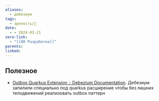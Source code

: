 ```yaml
---
aliases:
  - дебезиум
tags:
  - зрелость/🌱
date:
  - - 2024-03-21
zero-link:
  - "[[00 Разработка]]"
parents: 
linked:
---
```

## Полезное
- [Outbox Quarkus Extension :: Debezium Documentation](https://debezium.io/documentation/reference/stable/integrations/outbox.html). Дебезиум запилили специально под quarkus расширение чтобы без лишних телодвижений реализовать outbox паттерн